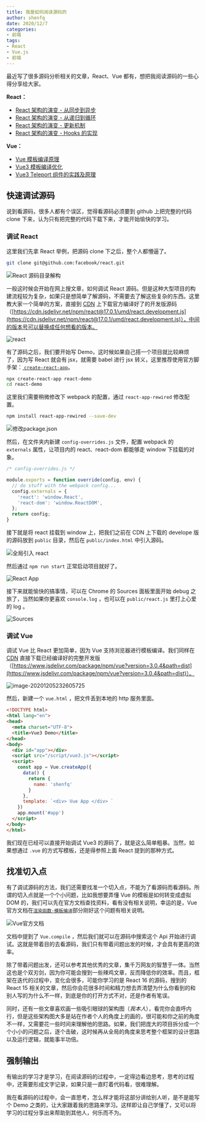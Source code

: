 ```yaml
---
title: 我是如何阅读源码的
author: shenfq
date: 2020/12/7
categories:
- 前端
tags:
- React
- Vue.js
- 前端
---
```



最近写了很多源码分析相关的文章，React、Vue 都有，想把我阅读源码的一些心得分享给大家。


**React：**

- [React 架构的演变 - 从同步到异步](https://blog.shenfq.com/posts/2020/React%20%E6%9E%B6%E6%9E%84%E7%9A%84%E6%BC%94%E5%8F%98%20-%20%E4%BB%8E%E5%90%8C%E6%AD%A5%E5%88%B0%E5%BC%82%E6%AD%A5.html)
- [React 架构的演变 - 从递归到循环](https://blog.shenfq.com/posts/2020/React%20%E6%9E%B6%E6%9E%84%E7%9A%84%E6%BC%94%E5%8F%98%20-%20%E4%BB%8E%E9%80%92%E5%BD%92%E5%88%B0%E5%BE%AA%E7%8E%AF.html)
- [React 架构的演变 - 更新机制](https://blog.shenfq.com/posts/2020/React%20%E6%9E%B6%E6%9E%84%E7%9A%84%E6%BC%94%E5%8F%98%20-%20%E6%9B%B4%E6%96%B0%E6%9C%BA%E5%88%B6.html)
- [React 架构的演变 - Hooks 的实现](https://blog.shenfq.com/posts/2020/React%20%E6%9E%B6%E6%9E%84%E7%9A%84%E6%BC%94%E5%8F%98%20-%20Hooks%20%E7%9A%84%E5%AE%9E%E7%8E%B0.html)

**Vue：**

- [Vue 模板编译原理](https://blog.shenfq.com/posts/2020/Vue%E6%A8%A1%E6%9D%BF%E7%BC%96%E8%AF%91%E5%8E%9F%E7%90%86.html)
- [Vue3 模板编译优化](https://blog.shenfq.com/posts/2020/Vue3%20%E6%A8%A1%E6%9D%BF%E7%BC%96%E8%AF%91%E4%BC%98%E5%8C%96.html)
- [Vue3 Teleport 组件的实践及原理](https://blog.shenfq.com/posts/2020/Vue3%20Teleport%20%E7%BB%84%E4%BB%B6%E7%9A%84%E5%AE%9E%E8%B7%B5%E5%8F%8A%E5%8E%9F%E7%90%86.html)


## 快速调试源码

说到看源码，很多人都有个误区，觉得看源码必须要到 github 上把完整的代码 clone 下来，认为只有把完整的代码下载下来，才能开始愉快的学习。

### 调试 React

这里我们先拿 React 举例，把源码 clone 下之后，整个人都懵逼了。

```bash
git clone git@github.com:facebook/react.git
```

![React 源码目录解构](https://file.shenfq.com/pic/20201205210806.png)

一般这时候会开始在网上搜文章，如何调试 React 源码。但是这种大型项目的构建流程较为复杂，如果只是想简单了解源码，不需要去了解这些复杂的东西。这里教大家一个简单的方案，直接到 [CDN](https://www.jsdelivr.com/) 上下载官方编译好了的开发版源码（[https://cdn.jsdelivr.net/npm/react@17.0.1/umd/react.development.js](https://cdn.jsdelivr.net/npm/react@17.0.1/umd/react.development.js)），中间的版本号可以替换成任何想看的版本。

![react](https://file.shenfq.com/pic/20201205214642.png)

有了源码之后，我们要开始写 Demo，这时候如果自己搭一个项目就比较麻烦了，因为写 React 就会有 jsx，就需要 babel 进行 jsx 转义，这里推荐使用官方脚手架：[ `create-react-app`](https://github.com/facebook/create-react-app)。

```bash
npx create-react-app react-demo
cd react-demo
```

这里我们需要稍微修改下 webpack 的配置，通过 `react-app-rewired` 修改配置。

```bash
npm install react-app-rewired --save-dev
```

![修改package.json](https://file.shenfq.com/pic/20201205224815.png)

然后，在文件夹内新建 ``config-overrides.js`` 文件，配置 webpack 的 `externals` 属性，让项目内的 react、react-dom 都能够走 window 下挂载的对象。

```js
/* config-overrides.js */

module.exports = function override(config, env) {
  // do stuff with the webpack config...
  config.externals = {
    'react': 'window.React',
    'react-dom': 'window.ReactDOM',
  };
  return config;
}
```

接下就是将 react 挂载到 window 上，把我们之前在 CDN 上下载的 develope 版的源码放到 `public` 目录，然后在 `public/index.html` 中引入源码。

![全局引入 react](https://file.shenfq.com/pic/20201205225910.png)

然后通过 `npm run start` 正常启动项目就好了。

![React App](https://file.shenfq.com/pic/20201205230552.png)

接下来就能愉快的搞事情，可以在 Chrome 的 Sources 面板里面开始 debug 之旅了，当然如果你更喜欢 `console.log` ，也可以在 `public/react.js` 里打上心爱的 log 。

![Sources](https://file.shenfq.com/pic/20201205231401.png)

### 调试 Vue

调试 Vue 比 React 更加简单，因为 Vue 支持浏览器进行模板编译。我们同样在 [CDN](https://www.jsdelivr.com/) 直接下载已经编译好的完整开发版（[https://www.jsdelivr.com/package/npm/vue?version=3.0.4&path=dist](https://www.jsdelivr.com/package/npm/vue?version=3.0.4&path=dist)）。

![image-20201205232605725](https://file.shenfq.com/pic/20201205232605.png)

然后，新建一个 `vue.html` ，把文件丢到本地的 http 服务里面。

```html
<!DOCTYPE html>
<html lang="en">
<head>
  <meta charset="UTF-8">
  <title>Vue3 Demo</title>
</head>
<body>
  <div id="app"></div>
  <script src="/script/vue3.js"></script>
  <script>
    const app = Vue.createApp({
      data() {
        return {
          name: 'shenfq'
        }
      },
      template: `<div> Vue App </div> `
    })
    app.mount('#app')
  </script>
</body>
</html>
```

我们现在已经可以直接开始调试 Vue3 的源码了，就是这么简单粗暴。当然，如果想通过 `.vue` 的方式写模板，还是得参照上面 React 提到的那种方式。

## 找准切入点

有了调试源码的方法，我们还需要找准一个切入点，不能为了看源码而看源码。所谓的切入点就是一个个小问题，比如我想要弄懂 Vue 的模板是如何转变成虚拟 DOM 的，我们可以先在官方文档查找资料，看有没有相关说明，幸运的是，Vue 官方文档在[`渲染函数-模板编译`](https://vue3js.cn/docs/zh/guide/render-function.html#%E6%A8%A1%E6%9D%BF%E7%BC%96%E8%AF%91)部分刚好这个问题有相关说明。

![Vue官方文档](https://file.shenfq.com/pic/20201206135457.png)

文档中提到了 `Vue.compile` ，然后我们就可以在源码中搜索这个 Api 开始进行调试。这就是带着目的去看源码，我们只有带着问题出发的时候，才会具有更高的效率。

除了带着问题出发，还可以参考其他优秀的文章，集千万网友的智慧于一体。当然这也是个双刃剑，因为你可能会搜到一些辣鸡文章，反而降低你的效率。而且，框架在迭代的过程中，变化会很多，可能你学习的是 React 16 的源码，搜到的 React 15 相关的文章，然后你会花很多时间和精力想去弄清楚为什么你看到的和别人写的为什么不一样，到底是你的打开方式不对，还是作者有笔误。

同时，还有一些文章喜欢画一些吸引眼球的架构图（*我本人*），看完你会直呼内行，但是这些架构图大多是站在作者个人的角度上的画的，很可能和你之前的角度不一样，又需要花一些时间来理解他的思路。如果，我们把庞大的项目拆分成一个个小小的问题之后，逐个击破，这时候再从全局的角度来思考整个框架的设计思路以及运行逻辑，就能事半功倍。

## 强制输出

有输出的学习才是学习，在阅读源码的过程中，一定得边看边思考，思考的过程中，还需要形成文字记录，如果只是一直盯着代码看，很难理解。

我在看源码的过程中，会一直思考，怎么样才能将这部分讲给别人听，是不是能写个 Demo 之类的，让大家跟着我的思路来学习。这样即让自己学懂了，又可以将学习的过程分享出来帮助到其他人，何乐而不为。


